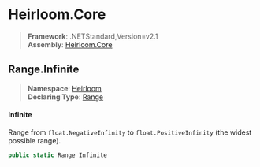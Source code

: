 # Heirloom.Core

> **Framework**: .NETStandard,Version=v2.1  
> **Assembly**: [Heirloom.Core][0]  

## Range.Infinite

> **Namespace**: [Heirloom][0]  
> **Declaring Type**: [Range][1]  

#### Infinite

Range from `float.NegativeInfinity` to `float.PositiveInfinity` (the widest possible range).

```cs
public static Range Infinite
```

[0]: ../../../Heirloom.Core.md
[1]: ../Range.md
